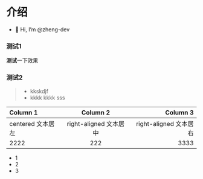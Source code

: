 # 介绍
- 👋 Hi, I’m @zheng-dev

### 测试1
**测试**一下效果
### 测试2
>- kkskdjf
>- kkkk
>kkkk
>sss

| Column 1 | Column 2 | Column 3 |
|:--------| :---------:|--------:|
| centered 文本居左 | right-aligned 文本居中 |right-aligned 文本居右|
| 2222 |222 |3333|

- 1
- 2
- 3